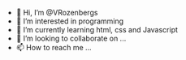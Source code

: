 - 👋 Hi, I’m @VRozenbergs
- 👀 I’m interested in programming 
- 🌱 I’m currently learning html, css and Javascript
- 💞️ I’m looking to collaborate on ...
- 📫 How to reach me ...

<!---
VRozenbergs/VRozenbergs is a ✨ special ✨ repository because its `README.md` (this file) appears on your GitHub profile.
You can click the Preview link to take a look at your changes.
--->
